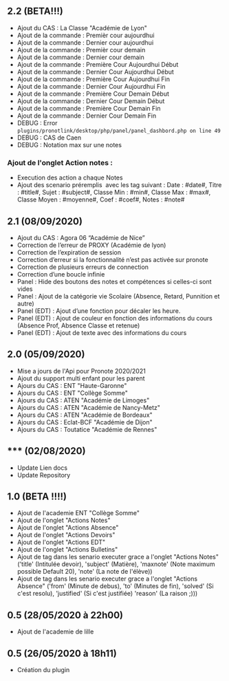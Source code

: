 ## 2.2 (BETA!!!)
- Ajout du CAS : La Classe "Académie de Lyon"
- Ajout de la commande : Premièr cour aujourdhui
- Ajout de la commande : Dernier cour aujourdhui
- Ajout de la commande : Premièr cour demain
- Ajout de la commande : Dernier cour demain
- Ajout de la commande : Première Cour Aujourdhui Début
- Ajout de la commande : Dernier Cour Aujourdhui Début
- Ajout de la commande : Première Cour Aujourdhui Fin
- Ajout de la commande : Dernier Cour Aujourdhui Fin
- Ajout de la commande : Première Cour Demain Début
- Ajout de la commande : Dernier Cour Demain Début
- Ajout de la commande : Première Cour Demain Fin
- Ajout de la commande : Dernier Cour Demain Fin
- DEBUG : Error `plugins/pronotlink/desktop/php/panel/panel_dashbord.php on line 49`
- DEBUG : CAS de Caen
- DEBUG : Notation max sur une notes

### Ajout de l'onglet Action notes : 
- Execution des action a chaque Notes
- Ajout des scenario préremplis  avec les tag suivant :  Date : #date#, Titre : #title#, Sujet : #subject#, Classe Min : #min#, Classe Max : #max#, Classe Moyen : #moyenne#, Coef : #coef#, Notes : #note#



## 2.1 (08/09/2020)
- Ajout du CAS : Agora 06 “Académie de Nice”
- Correction de l’erreur de PROXY (Académie de lyon)
- Correction de l’expiration de session
- Correction d’erreur si la fonctionnalité n’est pas activée sur pronote
- Correction de plusieurs erreurs de connection
- Correction d’une boucle infinie
- Panel : Hide des boutons des notes et compétences si celles-ci sont vides
- Panel : Ajout de la catégorie vie Scolaire (Absence, Retard, Punnition et autre)
- Panel (EDT) : Ajout d’une fonction pour décaler les heure.
- Panel (EDT) : Ajout de couleur en fonction des informations du cours (Absence Prof, Absence Classe et retenue)
- Panel (EDT) : Ajout de texte avec des informations du cours

## 2.0 (05/09/2020)
- Mise a jours de l'Api pour Pronote 2020/2021
- Ajout du support multi enfant pour les parent
- Ajours du CAS : ENT "Haute-Garonne"
- Ajours du CAS : ENT "Collège Somme"
- Ajours du CAS : ATEN "Académie de Limoges"
- Ajours du CAS : ATEN "Académie de Nancy-Metz"
- Ajours du CAS : ATEN "Académie de Bordeaux"
- Ajours du CAS : Eclat-BCF "Académie de Dijon"
- Ajours du CAS : Toutatice "Académie de Rennes"


## *** (02/08/2020)
- Update Lien docs
- Update Repository

## 1.0 (BETA !!!!)
- Ajout de l'academie ENT "Collège Somme"
- Ajout de l'onglet "Actions Notes"
- Ajout de l'onglet "Actions Absence"
- Ajout de l'onglet "Actions Devoirs"
- Ajout de l'onglet "Actions EDT"
- Ajout de l'onglet "Actions Bulletins"
- Ajout de tag dans les senario executer grace a l'onglet "Actions Notes" ('title' (Intitulée devoir), 'subject' (Matière), 'maxnote' (Note maximum possible Default 20), 'note' (La note de l'élève))
- Ajout de tag dans les senario executer grace a l'onglet "Actions Absence" ('from' (Minute de debus), 'to' (Minutes de fin), 'solved' (Si c'est resolu), 'justified' (Si c'est justifiée) 'reason' (La raison ;)))

## 0.5 (28/05/2020 à 22h00)
- Ajout de l'academie de lille

## 0.5 (26/05/2020 à 18h11)
- Création du plugin 
